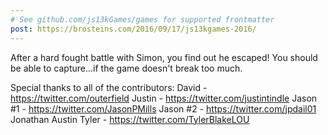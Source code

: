 ```yaml
---
# See github.com/js13kGames/games for supported frontmatter
post: https://brosteins.com/2016/09/17/js13kgames-2016/
---
```

After a hard fought battle with Simon, you find out he escaped! You should be able to capture...if the game doesn't break too much.

Special thanks to all of the contributors:
David - https://twitter.com/outerfield
Justin - https://twitter.com/justintindle
Jason #1 - https://twitter.com/JasonPMills
Jason #2 - https://twitter.com/jpdail01
Jonathan
Austin
Tyler - https://twitter.com/TylerBlakeLOU
